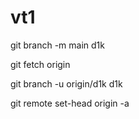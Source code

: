 # vt1
git branch -m main d1k

git fetch origin

git branch -u origin/d1k d1k

git remote set-head origin -a

